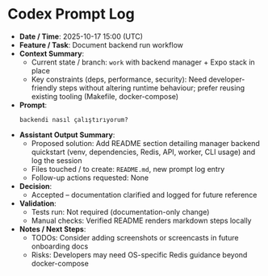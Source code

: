 # Codex Prompt Log

- **Date / Time**: 2025-10-17 15:00 (UTC)
- **Feature / Task**: Document backend run workflow
- **Context Summary**:
  - Current state / branch: `work` with backend manager + Expo stack in place
  - Key constraints (deps, performance, security): Need developer-friendly steps without altering runtime behaviour; prefer reusing existing tooling (Makefile, docker-compose)
- **Prompt**:
  ```text
  backendi nasıl çalıştırıyorum?
  ```
- **Assistant Output Summary**:
  - Proposed solution: Add README section detailing manager backend quickstart (venv, dependencies, Redis, API, worker, CLI usage) and log the session
  - Files touched / to create: `README.md`, new prompt log entry
  - Follow-up actions requested: None
- **Decision**:
  - Accepted – documentation clarified and logged for future reference
- **Validation**:
  - Tests run: Not required (documentation-only change)
  - Manual checks: Verified README renders markdown steps locally
- **Notes / Next Steps**:
  - TODOs: Consider adding screenshots or screencasts in future onboarding docs
  - Risks: Developers may need OS-specific Redis guidance beyond docker-compose
